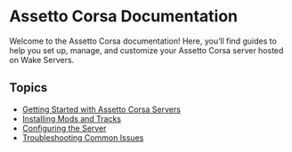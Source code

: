 # Assetto Corsa Documentation

Welcome to the Assetto Corsa documentation! Here, you’ll find guides to help you set up, manage, and customize your Assetto Corsa server hosted on Wake Servers.

## Topics

- [Getting Started with Assetto Corsa Servers](getting-started.md)
- [Installing Mods and Tracks](installing-mods.md)
- [Configuring the Server](configuring-server.md)
- [Troubleshooting Common Issues](troubleshooting.md)
